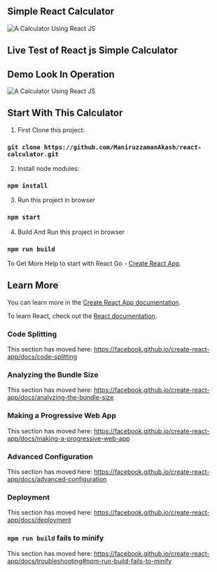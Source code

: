 ## Simple React Calculator

![A Calculator Using React JS][calculator-screenshot]

[calculator-screenshot]: https://i.ibb.co/qrGc5vM/demo-look.png "A Calculator Using React JS"


## Live Test of React js Simple Calculator


## Demo Look In Operation
 
![A Calculator Using React JS][calculator-screenshot2]

[calculator-screenshot2]: https://i.ibb.co/ysCCRkX/demo-look-result.png "A Calculator Using React JS"


## Start With This Calculator

1) First Clone this project:

### `git clone https://github.com/ManiruzzamanAkash/react-calculator.git`

2) Install node modules:

### `npm install`

3) Run this project in browser

### `npm start`

4) Build And Run this project in browser

### `npm run build`

To Get More Help to start with React Go - [Create React App](https://github.com/facebook/create-react-app).


## Learn More

You can learn more in the [Create React App documentation](https://facebook.github.io/create-react-app/docs/getting-started).

To learn React, check out the [React documentation](https://reactjs.org/).

### Code Splitting

This section has moved here: https://facebook.github.io/create-react-app/docs/code-splitting

### Analyzing the Bundle Size

This section has moved here: https://facebook.github.io/create-react-app/docs/analyzing-the-bundle-size

### Making a Progressive Web App

This section has moved here: https://facebook.github.io/create-react-app/docs/making-a-progressive-web-app

### Advanced Configuration

This section has moved here: https://facebook.github.io/create-react-app/docs/advanced-configuration

### Deployment

This section has moved here: https://facebook.github.io/create-react-app/docs/deployment

### `npm run build` fails to minify

This section has moved here: https://facebook.github.io/create-react-app/docs/troubleshooting#npm-run-build-fails-to-minify
